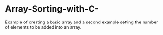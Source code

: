 # Array-Sorting-with-C-
Example of creating a basic array and a second example setting the number of elements to be added into an array.
